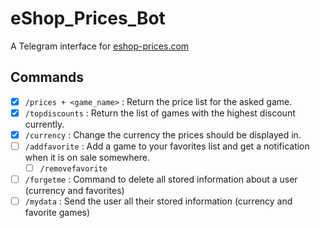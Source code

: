 # eShop_Prices_Bot

A Telegram interface for [eshop-prices.com](eshop-prices.com)

## Commands

- [x] `/prices + <game_name>` : Return the price list for the asked game.
- [x] `/topdiscounts` : Return the list of games with the highest discount currently.
- [x] `/currency` : Change the currency the prices should be displayed in.
- [ ] `/addfavorite` : Add a game to your favorites list and get a notification when it is on sale somewhere.
    - [ ] `/removefavorite`
- [ ] `/forgetme` : Command to delete all stored information about a user (currency and favorites)
- [ ] `/mydata` : Send the user all their stored information (currency and favorite games)